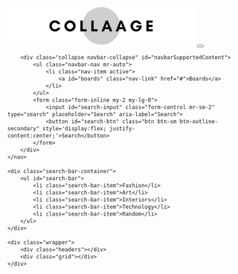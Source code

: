 <!DOCTYPE html>
<html lang="en">
<head>
    <meta charset="UTF-8">
    <meta name="viewport" content="width=device-width, initial-scale=1.0">
    <meta http-equiv="X-UA-Compatible" content="ie=edge">
    <link rel="stylesheet" href="https://stackpath.bootstrapcdn.com/bootstrap/4.3.1/css/bootstrap.min.css" integrity="sha384-ggOyR0iXCbMQv3Xipma34MD+dH/1fQ784/j6cY/iJTQUOhcWr7x9JvoRxT2MZw1T" crossorigin="anonymous">
    <script src="https://code.jquery.com/jquery-3.3.1.slim.min.js" integrity="sha384-q8i/X+965DzO0rT7abK41JStQIAqVgRVzpbzo5smXKp4YfRvH+8abtTE1Pi6jizo" crossorigin="anonymous"></script>
    <link rel="stylesheet" href="style.css">
    <script type="text/javascript" src="script.js"></script>
    <title>Collaage</title>
</head>
<body>
    <nav class="navbar navbar-expand-lg navbar-light">
        <a id="homepage" class="navbar-brand" href="#"><img id="logo" src="assets/logo4.png" class='displayed' style="max-height: 90px;"></a>
        <button class="navbar-toggler" type="button" data-toggle="collapse" data-target="#navbarSupportedContent" aria-controls="navbarSupportedContent" aria-expanded="false" aria-label="Toggle navigation">
            <span class="navbar-toggler-icon"></span>
        </button>

        <div class="collapse navbar-collapse" id="navbarSupportedContent">
            <ul class="navbar-nav mr-auto">
                <li class="nav-item active">
                    <a id="boards" class="nav-link" href="#">Boards</a>
                </li>
            </ul>
            <form class="form-inline my-2 my-lg-0">
                <input id="search-input" class="form-control mr-sm-2" type="search" placeholder="Search" aria-label="Search">
                <button id="search-btn" class="btn btn-sm btn-outline-secondary" style='display:flex; justify-content:center;'>Search</button>
            </form>
        </div>
    </nav>

    <div class="search-bar-container">
        <ul id="search-bar">
            <li class="search-bar-item">Fashion</li>
            <li class="search-bar-item">Art</li>
            <li class="search-bar-item">Interiors</li>
            <li class="search-bar-item">Technology</li>
            <li class="search-bar-item">Random</li>
        </ul>
    </div>

    <div class="wrapper">
        <div class="headers"></div>
        <div class="grid"></div>
    </div>

</body>
</html>
